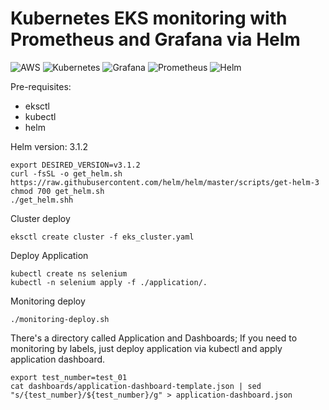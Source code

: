 
# Kubernetes EKS monitoring with Prometheus and Grafana via Helm

![AWS](https://img.shields.io/badge/-AWS-232F3E?&logo=amazon%20aws&logoColor=FFFFFF) ![Kubernetes](https://img.shields.io/badge/-Kubernetes-326CE5?&logo=kubernetes&logoColor=FFFFFF) ![Grafana](https://img.shields.io/badge/-Grafana-F46800?&logo=grafana&logoColor=FFFFFF) ![Prometheus](https://img.shields.io/badge/-Prometheus-E6522C?&logo=prometheus&logoColor=FFFFFF) ![Helm](https://img.shields.io/badge/-Helm-0F1689?&logo=helm&logoColor=FFFFFF)

Pre-requisites:
- eksctl
- kubectl
- helm

Helm version: 3.1.2
```
export DESIRED_VERSION=v3.1.2
curl -fsSL -o get_helm.sh https://raw.githubusercontent.com/helm/helm/master/scripts/get-helm-3
chmod 700 get_helm.sh
./get_helm.shh
```

Cluster deploy
```
eksctl create cluster -f eks_cluster.yaml
```

Deploy Application
```
kubectl create ns selenium
kubectl -n selenium apply -f ./application/.
```

Monitoring deploy
```
./monitoring-deploy.sh
```

There's a directory called Application and Dashboards; If you need to monitoring by labels, just deploy application via kubectl and apply application dashboard.
```
export test_number=test_01
cat dashboards/application-dashboard-template.json | sed "s/{test_number}/${test_number}/g" > application-dashboard.json
```

